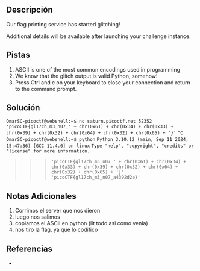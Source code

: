 ## Descripción

Our flag printing service has started glitching!

Additional details will be available after launching your challenge instance.

## Pistas

1. ASCII is one of the most common encodings used in programming
2. We know that the glitch output is valid Python, somehow!
3. Press Ctrl and c on your keyboard to close your connection and return to the command prompt.

## Solución

`OmarSC-picoctf@webshell:~$ nc saturn.picoctf.net 52352`
`'picoCTF{gl17ch_m3_n07_' + chr(0x61) + chr(0x34) + chr(0x33) + chr(0x39) + chr(0x32) + chr(0x64) + chr(0x32) + chr(0x65) + '}'`
`^C`
`OmarSC-picoctf@webshell:~$ python`
`Python 3.10.12 (main, Sep 11 2024, 15:47:36) [GCC 11.4.0] on linux`
`Type "help", "copyright", "credits" or "license" for more information.`
>>> `'picoCTF{gl17ch_m3_n07_' + chr(0x61) + chr(0x34) + chr(0x33) + chr(0x39) + chr(0x32) + chr(0x64) + chr(0x32) + chr(0x65) + '}'`
`'picoCTF{gl17ch_m3_n07_a4392d2e}'`



## Notas Adicionales

1. Corrimos el server que nos dieron 
2. luego nos salimos
3. copiamos el ASCII en python (lit todo asi como venia)
4. nos tiro la flag, ya que lo codifico

## Referencias
- 


